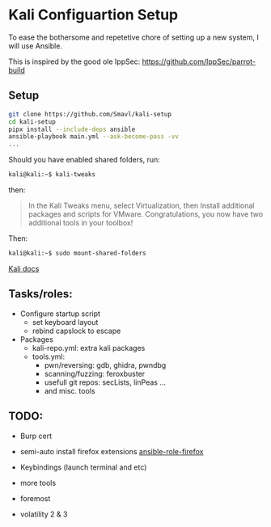 # Kali Configuartion Setup 

To ease the bothersome and repetetive chore of setting up a new system, I will use Ansible.

This is inspired by the good ole IppSec: https://github.com/IppSec/parrot-build

## Setup

```bash
git clone https://github.com/Smavl/kali-setup
cd kali-setup
pipx install --include-deps ansible
ansible-playbook main.yml --ask-become-pass -vv
...
```

Should you have enabled shared folders, run:
```bash
kali@kali:~$ kali-tweaks
```
then:
> In the Kali Tweaks menu, select Virtualization, then Install additional packages and scripts for VMware. Congratulations, you now have two additional tools in your toolbox!

Then:

```bash
kali@kali:~$ sudo mount-shared-folders
```
[Kali docs](https://www.kali.org/docs/virtualization/install-vmware-guest-tools/#adding-support-for-shared-folders-when-using-ovt)

## Tasks/roles:

- Configure startup script
    - set keyboard layout
    - rebind capslock to escape
- Packages
    - kali-repo.yml: extra kali packages
    - tools.yml: 
        - pwn/reversing: gdb, ghidra, pwndbg
        - scanning/fuzzing: feroxbuster
        - usefull git repos: secLists, linPeas ...
        - and misc. tools


## TODO:
- Burp cert
- semi-auto install firefox extensions [ansible-role-firefox](https://github.com/unrblt/ansible-role-firefox)
- Keybindings (launch terminal and etc)
- more tools


- foremost
- volatility 2 & 3

